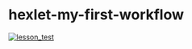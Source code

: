 # hexlet-my-first-workflow
[![lesson_test](https://github.com/YoungHhustler/hexlet-my-first-workflow/actions/workflows/lesson_test.yml/badge.svg)](https://github.com/YoungHhustler/hexlet-my-first-workflow/actions/workflows/lesson_test.yml)